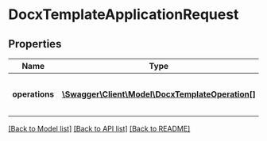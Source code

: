 # DocxTemplateApplicationRequest

## Properties
Name | Type | Description | Notes
------------ | ------------- | ------------- | -------------
**operations** | [**\Swagger\Client\Model\DocxTemplateOperation[]**](DocxTemplateOperation.md) | Operations to apply to this template | [optional] 

[[Back to Model list]](../README.md#documentation-for-models) [[Back to API list]](../README.md#documentation-for-api-endpoints) [[Back to README]](../README.md)


